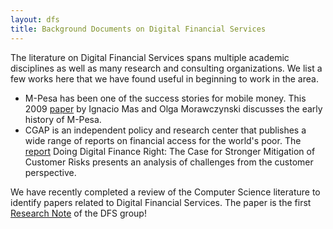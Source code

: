 ```yaml
---
layout: dfs
title: Background Documents on Digital Financial Services
---
```


The literature on Digital Financial Services spans multiple academic disciplines as well as many research and consulting organizations.  We list a few works here that we have found useful in beginning to work in the area.

* M-Pesa has been one of the success stories for mobile money.  This 2009 [paper][Mas2009] by Ignacio Mas and Olga Morawczynski discusses the early history of M-Pesa.
* CGAP is an independent policy and research center that publishes a wide range of reports on financial access for the world's poor.  The [report][CGAP_DDFR] Doing Digital Finance Right: The Case for Stronger Mitigation of Customer Risks  presents an analysis of challenges from the customer perspective.

We have recently completed a review of the Computer Science literature to identify papers related to Digital Financial Services.  The paper is the first [Research Note][UWDFS001] of the DFS group!

 [UWDFS001]: http://ictd.cs.washington.edu/docs/review-computer-science-v0_1.pdf
 [Mas2009]: http://www.mitpressjournals.org/doi/pdf/10.1162/itgg.2009.4.2.77
 [CGAP_DDFR]: http://www.cgap.org/publications/doing-digital-finance-right